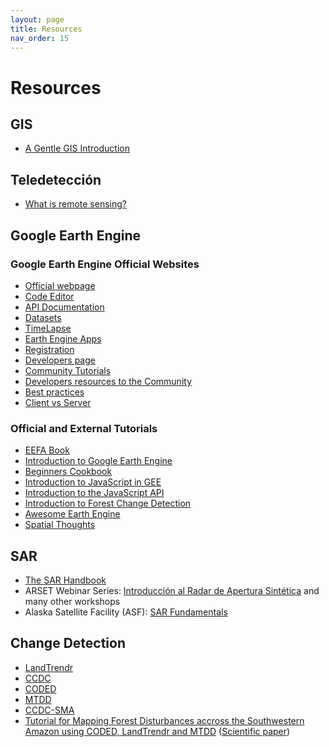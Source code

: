 ```yaml
---
layout: page
title: Resources
nav_order: 15
---
```


# Resources

## GIS

- [A Gentle GIS Introduction](https://docs.qgis.org/3.22/en/docs/gentle_gis_introduction/index.html)

## Teledetección

- [What is remote sensing?](https://www.earthdata.nasa.gov/learn/backgrounders/remote-sensing)

## Google Earth Engine

### Google Earth Engine Official Websites

- [Official webpage](https://earthengine.google.com/)
- [Code Editor](https://code.earthengine.google.com/)
- [API Documentation](https://developers.google.com/earth-engine/)
- [Datasets](https://developers.google.com/earth-engine/datasets/)
- [TimeLapse](https://earthengine.google.com/timelapse/)
- [Earth Engine Apps](https://www.earthengine.app/)
- [Registration](https://earthengine.google.com/signup/)
- [Developers page](https://developers.google.com/earth-engine)
- [Community Tutorials](https://github.com/google/earthengine-community)
- [Developers resources to the Community](https://developers.google.com/earth-engine/tutorials/community/developer-resources)
- [Best practices](https://developers.google.com/earth-engine/best_practices)
- [Client vs Server](https://developers.google.com/earth-engine/client_server)

### Official and External Tutorials

- [EEFA Book](https://eefabook.org)
- [Introduction to Google Earth Engine](https://www.google.com/earth/outreach/learn/introduction-to-google-earth-engine/)
- [Beginners Cookbook](https://developers.google.com/earth-engine/tutorials/community/beginners-cookbook)
- [Introduction to JavaScript in GEE](https://developers.google.com/earth-engine/tutorials/tutorial_js_01)
- [Introduction to the JavaScript API](https://developers.google.com/earth-engine/tutorials/tutorial_api_01)
- [Introduction to Forest Change Detection](https://developers.google.com/earth-engine/tutorials/tutorial_forest_01)
- [Awesome Earth Engine](https://github.com/giswqs/Awesome-GEE)
- [Spatial Thoughts](https://courses.spatialthoughts.com/end-to-end-gee.html)

## SAR

- [The SAR Handbook](https://servirglobal.net/Global/Articles/Article/2674/sar-handbook-comprehensive-methodologies-for-forest-monitoring-and-biomass-estimation)
- ARSET Webinar Series: [Introducción al Radar de Apertura Sintética](https://appliedsciences.nasa.gov/join-mission/training/english/arset-introduction-synthetic-aperture-radar) and many other workshops
- Alaska Satellite Facility (ASF): [SAR Fundamentals](https://asf.alaska.edu/information/sar-information/fundamentals-of-synthetic-aperture-radar/)

## Change Detection

- [LandTrendr](https://emapr.github.io/LT-GEE/)
- [CCDC](https://www.sciencedirect.com/science/article/abs/pii/S0034425714000248)
- [CODED](https://doi.org/10.1016/j.rse.2018.11.011)
- [MTDD](https://iopscience.iop.org/article/10.1088/2515-7620/ac2210)
- [CCDC-SMA](https://doi.org/10.1016/j.rse.2021.112648)
- [Tutorial for Mapping Forest Disturbances accross the Southwestern Amazon using CODED, LandTrendr and MTDD](https://github.com/yreygadas/TutorialsToMapForestDisturbances/blob/master/MapeoDeDisturbiosForestalesTutorial_v1.pdf) ([Scientific paper](https://iopscience.iop.org/article/10.1088/2515-7620/ac2210))
